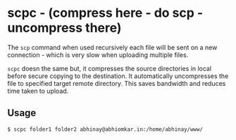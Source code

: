 scpc - (compress here - do scp - uncompress there)
====

The `scp` command when used recursively each file will be sent on a new connection - which is very slow when uploading multiple files.

`scpc` doesn the same but, it compresses the source directories in local before secure copying to the destination. 
It automatically uncompresses the file to specified target remote directory. This saves bandwidth and reduces time taken to upload.

Usage
-----

    $ scpc folder1 folder2 abhinay@abhiomkar.in:/home/abhinay/www/
